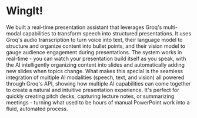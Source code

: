 # WingIt!

We built a real-time presentation assistant that leverages Groq's multi-modal capabilities to transform speech into structured presentations. It uses Groq's audio transcription to turn voice into text, their language model to structure and organize content into bullet points, and their vision model to gauge audience engagement during presentations. The system works in real-time - you can watch your presentation build itself as you speak, with the AI intelligently organizing content into slides and automatically adding new slides when topics change. What makes this special is the seamless integration of multiple AI modalities (speech, text, and vision) all powered through Groq's API, showing how multiple AI capabilities can come together to create a natural and intuitive presentation experience. It's perfect for quickly creating pitch decks, capturing lecture notes, or summarizing meetings - turning what used to be hours of manual PowerPoint work into a fluid, automated process.

